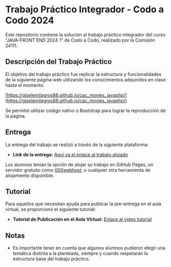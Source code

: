 # Trabajo Práctico Integrador - Codo a Codo 2024

Este repositorio contiene la solución al trabajo práctico integrador del curso "JAVA-FRONT END 2024 1" de Codo a Codo, realizado por la Comisión 24111.

## Descripción del Trabajo Práctico

El objetivo del trabajo práctico fue replicar la estructura y funcionalidades de la siguiente página web utilizando los conocimientos adquiridos en clase hasta el momento:

[https://giselemilagros88.github.io/cac_movies_javaphp/](https://giselemilagros88.github.io/cac_movies_javaphp/)

Se permitió utilizar código nativo o Bootstrap para lograr la reproducción de la página.

## Entrega

La entrega del trabajo se realizó a través de la siguiente plataforma:

- **Link de la entrega:** [Aquí va el enlace al trabajo alojado](#)

Los alumnos tenían la opción de alojar su trabajo en GitHub Pages, un servidor gratuito como [000webhost](https://www.000webhost.com/), o cualquier otra herramienta de alojamiento disponible.

## Tutorial

Para aquellos que necesitan ayuda para publicar la pre-entrega en el aula virtual, se proporcionó el siguiente tutorial:

- **Tutorial de Publicación en el Aula Virtual:** [Enlace al video tutorial](#)

## Notas

- Es importante tener en cuenta que algunos alumnos pudieron elegir una temática distinta a la planteada, siempre y cuando respetaran la estructura base del trabajo práctico.
